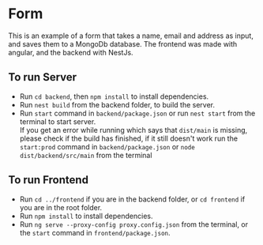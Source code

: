 # Form
This is an example of a form that takes a name, email and address as input, and saves them to a MongoDb database.
The frontend was made with angular, and the backend with NestJs.

## To run Server
* Run `cd backend`, then `npm install` to install dependencies.
* Run `nest build` from the backend folder, to build the server.
* Run `start` command in `backend/package.json` or run `nest start` from the terminal to start server.\
If you get an error while running which says that `dist/main` is missing, please check if the build has finished, if it still doesn't work run the `start:prod` command in `backend/package.json` or `node dist/backend/src/main` from the terminal

## To run Frontend
* Run `cd ../frontend` if you are in the backend folder, or `cd frontend` if you are in the root folder.
* Run `npm install` to install dependencies.
* Run `ng serve --proxy-config proxy.config.json` from the terminal, or the `start` command in `frontend/package.json`.
